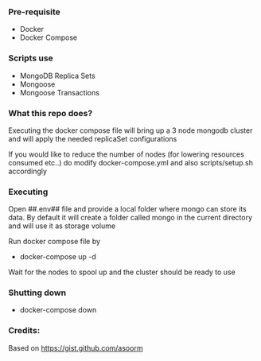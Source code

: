### Pre-requisite
- Docker
- Docker Compose

### Scripts use
- MongoDB Replica Sets
- Mongoose
- Mongoose Transactions

### What this repo does?
Executing the docker compose file will bring up a 3 node mongodb cluster and will
apply the needed replicaSet configurations

If you would like to reduce the number of nodes (for lowering resources consumed etc..)
do modify docker-compose.yml and also scripts/setup.sh accordingly

### Executing
Open ##.env## file and provide a local folder where mongo can store its data. By default
it will create a folder called mongo in the current directory and will use it as
storage volume

Run docker compose file by
- docker-compose up -d

Wait for the nodes to spool up and the cluster should be ready to use

### Shutting down
- docker-compose down


### Credits:
Based on https://gist.github.com/asoorm
